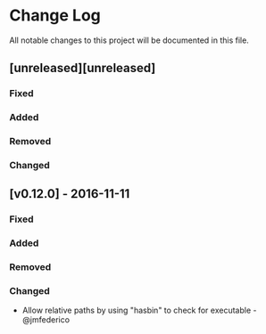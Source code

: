 Change Log
==========

All notable changes to this project will be documented in this file.

[unreleased][unreleased]
------------------------

### Fixed

### Added

### Removed

### Changed

[v0.12.0] - 2016-11-11
----------------------

### Fixed

### Added

### Removed

### Changed

-	Allow relative paths by using "hasbin" to check for executable - @jmfederico
